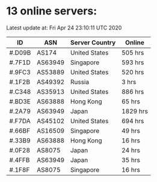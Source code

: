 # 13 online servers:

Latest update at: Fri Apr 24 23:10:11 UTC 2020

| ID | ASN | Server Country | Online |
| -- | --- | -------------- | ------ |
| #.D09B | AS174 | United States | 505 hrs |
| #.7F1D | AS63949 | Singapore | 593 hrs |
| #.9FC3 | AS53889 | United States | 520 hrs |
| #.1F2B | AS49392 | Russia | 3 hrs |
| #.C348 | AS35913 | United States | 886 hrs |
| #.BD3E | AS63888 | Hong Kong | 65 hrs |
| #.2A79 | AS63949 | Japan | 1829 hrs |
| #.F7DA | AS45102 | United States | 694 hrs |
| #.66BF | AS16509 | Singapore | 49 hrs |
| #.33B9 | AS63888 | Hong Kong | 16 hrs |
| #.0F28 | AS8075 | Japan | 24 hrs |
| #.4FFB | AS63949 | Japan | 35 hrs |
| #.1F8F | AS8075 | Singapore | 16 hrs |

